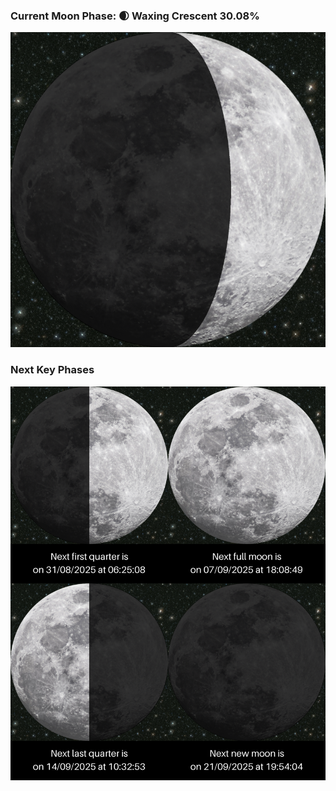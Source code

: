 ### Current Moon Phase: 🌒 Waxing Crescent 30.08%
![Moon Phase](moonphase.png)
### Next Key Phases
![Gallery](gallery.png)